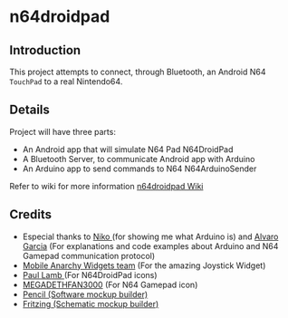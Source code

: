 # n64droidpad
## Introduction

This project attempts to connect, through Bluetooth, an Android N64 `TouchPad`
to a real Nintendo64.

## Details 

Project will have three parts:
  * An Android app that will simulate N64 Pad N64DroidPad
  * A Bluetooth Server, to communicate Android app with Arduino 
  * An Arduino app to send commands to N64 N64ArduinoSender

Refer to wiki for more information  [n64droidpad Wiki](https://github.com/rmiguel1985/n64droidpad/wiki)

## Credits 
  * Especial thanks to <a href="http://www.linkedin.com/pub/nicol%C3%A1s-g%C3%A1mez-pallas/40/825/635">Niko </a> (for showing me what Arduino is) and <a href="https://plus.google.com/u/0/103977403080544158575/posts">Alvaro Garcia</a>  (For explanations and code examples about Arduino and N64 Gamepad communication protocol)
  * <a href="http://code.google.com/p/mobile-anarchy-widgets/">Mobile Anarchy Widgets team</a> (For the amazing Joystick Widget)
  * <a href="http://www.paulscode.com/">Paul Lamb </a> (For N64DroidPad icons)
  * <a href="http://www.rw-designer.com/icon-detail/981">MEGADETHFAN3000</a> (For N64 Gamepad icon)
  * <a href="http://pencil.evolus.vn/">Pencil (Software mockup builder)</a>
  * <a href="http://fritzing.org/">Fritzing (Schematic mockup builder) </a>
  
